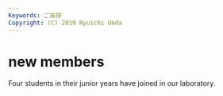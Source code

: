 ```yaml
---
Keywords: ご挨拶
Copyright: (C) 2019 Ryuichi Ueda
---
```


# new members
Four students in their junior years have joined in our laboratory.
